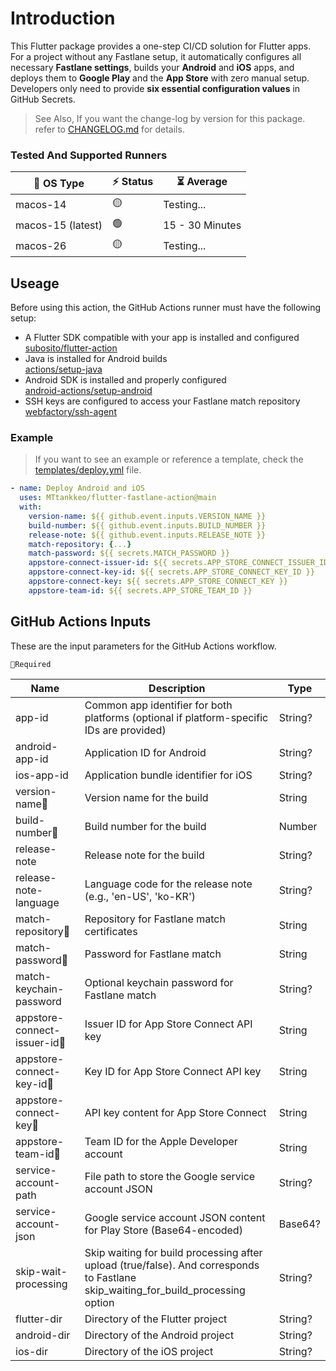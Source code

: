 # Introduction
This Flutter package provides a one-step CI/CD solution for Flutter apps. For a project without any Fastlane setup, it automatically configures all necessary **Fastlane settings**, builds your **Android** and **iOS** apps, and deploys them to **Google Play** and the **App Store** with zero manual setup. Developers only need to provide **six essential configuration values** in GitHub Secrets.

> See Also, If you want the change-log by version for this package. refer to [CHANGELOG.md](CHANGELOG.md) for details.

### Tested And Supported Runners

| 🍎 OS Type        | ⚡ Status | ⏳ Average     |
| ----------------- | -------- | --------------- |
| macos-14          | 🟡       | Testing...      |
| macos-15 (latest) | 🟢       | 15 - 30 Minutes |
| macos-26          | 🟡       | Testing...      |

## Useage
Before using this action, the GitHub Actions runner must have the following setup:
- A Flutter SDK compatible with your app is installed and configured<br>[subosito/flutter-action](https://github.com/subosito/flutter-action)
- Java is installed for Android builds<br>[actions/setup-java](https://github.com/actions/setup-java)
- Android SDK is installed and properly configured<br>[android-actions/setup-android](https://github.com/android-actions/setup-android)
- SSH keys are configured to access your Fastlane match repository<br>[webfactory/ssh-agent](https://github.com/webfactory/ssh-agent)

### Example
> If you want to see an example or reference a template, check the [templates/deploy.yml](templates/deploy.yml) file.

```yml
- name: Deploy Android and iOS
  uses: MTtankkeo/flutter-fastlane-action@main
  with:
    version-name: ${{ github.event.inputs.VERSION_NAME }}
    build-number: ${{ github.event.inputs.BUILD_NUMBER }}
    release-note: ${{ github.event.inputs.RELEASE_NOTE }}
    match-repository: {...}
    match-password: ${{ secrets.MATCH_PASSWORD }}
    appstore-connect-issuer-id: ${{ secrets.APP_STORE_CONNECT_ISSUER_ID }}
    appstore-connect-key-id: ${{ secrets.APP_STORE_CONNECT_KEY_ID }}
    appstore-connect-key: ${{ secrets.APP_STORE_CONNECT_KEY }}
    appstore-team-id: ${{ secrets.APP_STORE_TEAM_ID }}
```

## GitHub Actions Inputs
These are the input parameters for the GitHub Actions workflow.

`🔹Required`

| Name | Description | Type |
| ---- | ----------- | ---- |
| app-id | Common app identifier for both platforms (optional if platform-specific IDs are provided) | String? |
| android-app-id | Application ID for Android | String? |
| ios-app-id | Application bundle identifier for iOS | String? |
| version-name🔹 | Version name for the build | String |
| build-number🔹 | Build number for the build | Number |
| release-note | Release note for the build | String? |
| release-note-language | Language code for the release note (e.g., 'en-US', 'ko-KR') | String? |
| match-repository🔹 | Repository for Fastlane match certificates | String  |
| match-password🔹 | Password for Fastlane match | String |
| match-keychain-password | Optional keychain password for Fastlane match | String? |
| appstore-connect-issuer-id🔹 | Issuer ID for App Store Connect API key | String  |
| appstore-connect-key-id🔹 | Key ID for App Store Connect API key | String  |
| appstore-connect-key🔹 | API key content for App Store Connect | String  |
| appstore-team-id🔹 | Team ID for the Apple Developer account | String  |
| service-account-path | File path to store the Google service account JSON | String? |
| service-account-json | Google service account JSON content for Play Store (Base64-encoded) | Base64? |
| skip-wait-processing | Skip waiting for build processing after upload (true/false). And corresponds to Fastlane skip_waiting_for_build_processing option | String? |
| flutter-dir | Directory of the Flutter project | String? |
| android-dir | Directory of the Android project | String? |
| ios-dir | Directory of the iOS project | String? |
